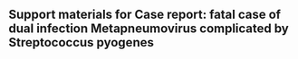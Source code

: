 ## Support materials for Case report: fatal case of dual infection Metapneumovirus complicated by Streptococcus pyogenes
